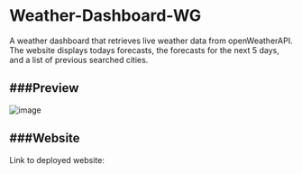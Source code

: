 # Weather-Dashboard-WG

A weather dashboard that retrieves live weather data from openWeatherAPI. The website displays todays forecasts, the forecasts for the next 5 days, and a list of previous searched cities.

###Preview
---

![image]()

###Website
---

Link to deployed website: 
